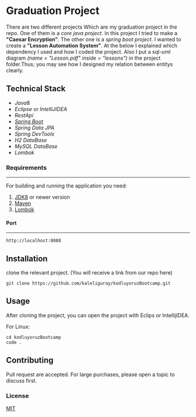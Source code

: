 # Graduation Project

There are two different projects Which are my graduation project in the repo. One of them is a *core java project*. In this project I tried to make a **"Caesar Encryption"**. The other one is a *spring boot project*. I wanted to create a **"Lesson Automation System"**. At the below I explained which dependency I used and how I coded the project. Also I put a sql-uml diagram *(name = "Lesson.pdf" inside = "lessons")* in the project folder.Thus; you may see how I designed my relation between entitys clearly.

## Technical Stack

* *Java*8
* *Eclipse* or *IntelliJIDEA*
* *RestApi*
* [*Spring Boot* ](https://start.spring.io)
* *Spring Data JPA*
* *Spring DevTools*
* *H2 DataBase*
* *MySQL DataBase*
* *Lombok*

### Requirements

-----

For building and running the application you need:

1. [JDK8](https://www.oracle.com/java/technologies/javase/javase-jdk8-downloads.html) or newer version
2. [Maven](https://maven.apache.org)
3. [Lombok](https://projectlombok.org)

#### Port

----

```http
http://localhost:8088
```

## Installation

clone the relevant project. (You will receive a link from our repo here)

` git clone https://github.com/kaleliguray/kodluyoruzBootcamp.git `


## Usage

After cloning the project, you can open the project with Eclips or IntellijIDEA.

For Linux:

```
cd kodluyoruzBootcamp
code .
```

## Contributing

Pull request are accepted. For large purchases, please open a topic to discuss first.

### License

[MIT]()

